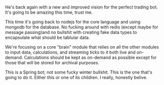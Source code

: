 He's back again with a new and improved vision for the perfect trading bot.  It's going to be amazing this time, trust me.  

This time it's going back to nodejs for the core language and using mongodb for the database.  No fucking around with redis (except maybe for message passing)and no bullshit with creating fake data types to encapsulate what should be tablular data.

We're focusing on a core "brain" module that relies on all the other modules to input data, calculations, and streaming ticks to it both live and on-demand.  Calculations should be kept as on-demand as possible except for those that will be stored for archival purposes.  

This is a Spring bot; not some fucky winter bullshit.  This is the one that's going to do it.  Either this or one of its children.  I really, honestly belive.
